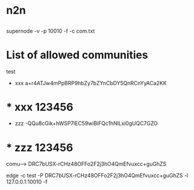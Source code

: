 # n2n

##

supernode -v -p 10010 -f -c com.txt

# List of allowed communities
test
* xxx a+r4ATJw4mPpBRP9hbZy7bZYnCbDY5QnRCnYyACa2KK
# * xxx 123456
* zzz -QQu8cGik+hWSP7lEC59wiBiFQc1hNlLxi0gUQC7GZO
# * zzz 123456


comu-->
DRC7bUSX-rCHz48OFFo2F2j3hO4QmEfvuxcc+guGhZS

edge -c test -P DRC7bUSX-rCHz48OFFo2F2j3hO4QmEfvuxcc+guGhZS -l 127.0.0.1:10010 -f